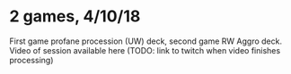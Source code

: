 # 2 games, 4/10/18

First game profane procession (UW) deck, second game RW Aggro deck. Video of session available here (TODO: link to
twitch when video finishes processing)
